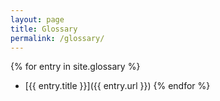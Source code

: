 ```yaml
---
layout: page
title: Glossary
permalink: /glossary/
---
```


{% for entry in site.glossary %}
- [{{ entry.title }}]({{ entry.url }})
{% endfor %}